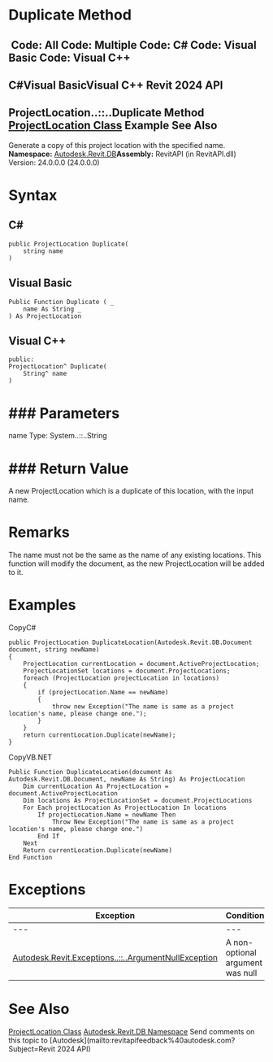 # Duplicate Method

﻿
 Code: All Code: Multiple Code: C# Code: Visual Basic Code: Visual C++   
---  
C#Visual BasicVisual C++
Revit 2024 API  
---  
ProjectLocation..::..Duplicate Method   
[ProjectLocation Class](1249d5fa-74f3-cf64-0a63-7ab370b67a5c.md "ProjectLocation Class") Example See Also  
---  
Generate a copy of this project location with the specified name. 
**Namespace:** [Autodesk.Revit.DB](87546ba7-461b-c646-cbb1-2cb8f5bff8b2.md "Autodesk.Revit.DB Namespace")**Assembly:** RevitAPI (in RevitAPI.dll) Version: 24.0.0.0 (24.0.0.0)
# Syntax
C#  
---  
```text
public ProjectLocation Duplicate(
	string name
)
```
  
Visual Basic  
---  
```text
Public Function Duplicate ( _
	name As String _
) As ProjectLocation
```
  
Visual C++  
---  
```text
public:
ProjectLocation^ Duplicate(
	String^ name
)
```
  
# ### Parameters
name
    Type: System..::..String
# ### Return Value
A new ProjectLocation which is a duplicate of this location, with the input name. 
# Remarks
The name must not be the same as the name of any existing locations. This function will modify the document, as the new ProjectLocation will be added to it. 
# Examples
CopyC#
```text
public ProjectLocation DuplicateLocation(Autodesk.Revit.DB.Document document, string newName)
{
    ProjectLocation currentLocation = document.ActiveProjectLocation;
    ProjectLocationSet locations = document.ProjectLocations;
    foreach (ProjectLocation projectLocation in locations)
    {
        if (projectLocation.Name == newName)
        {
            throw new Exception("The name is same as a project location's name, please change one.");
        }
    }
    return currentLocation.Duplicate(newName);
}
```

CopyVB.NET
```text
Public Function DuplicateLocation(document As Autodesk.Revit.DB.Document, newName As String) As ProjectLocation
    Dim currentLocation As ProjectLocation = document.ActiveProjectLocation
    Dim locations As ProjectLocationSet = document.ProjectLocations
    For Each projectLocation As ProjectLocation In locations
        If projectLocation.Name = newName Then
            Throw New Exception("The name is same as a project location's name, please change one.")
        End If
    Next
    Return currentLocation.Duplicate(newName)
End Function
```

# Exceptions
| Exception | Condition |
| --- | --- |
| --- | --- |
| [Autodesk.Revit.Exceptions..::..ArgumentNullException](631e1424-60f4-929b-4e52-dda9dcd26316.md "ArgumentNullException Class") | A non-optional argument was null |

# See Also
[ProjectLocation Class](1249d5fa-74f3-cf64-0a63-7ab370b67a5c.md "ProjectLocation Class")
[Autodesk.Revit.DB Namespace](87546ba7-461b-c646-cbb1-2cb8f5bff8b2.md "Autodesk.Revit.DB Namespace")
Send comments on this topic to [Autodesk](mailto:revitapifeedback%40autodesk.com?Subject=Revit 2024 API)